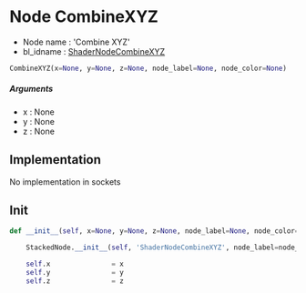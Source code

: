 # Node CombineXYZ

- Node name : 'Combine XYZ'
- bl_idname : [ShaderNodeCombineXYZ](https://docs.blender.org/api/current/bpy.types.ShaderNodeCombineXYZ.html)


``` python
CombineXYZ(x=None, y=None, z=None, node_label=None, node_color=None)
```
##### Arguments

- x : None
- y : None
- z : None

## Implementation

No implementation in sockets

## Init

``` python
def __init__(self, x=None, y=None, z=None, node_label=None, node_color=None):

    StackedNode.__init__(self, 'ShaderNodeCombineXYZ', node_label=node_label, node_color=node_color)

    self.x               = x
    self.y               = y
    self.z               = z
```
